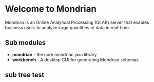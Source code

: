 # Welcome to Mondrian
Mondrian is an Online Analytical Processing (OLAP) server that enables business users to analyze large quantities of data in real-time.

## Sub modules
  * **mondrian** - the core mondrian java library
  * **workbench** - A desktop GUI for generating Mondrian schemas
  
## sub tree test
